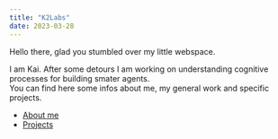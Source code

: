 ```yaml
---
title: "K2Labs"
date: 2023-03-28
---
```


Hello there, glad you stumbled over my little webspace.

I am Kai.
After some detours I am working on understanding cognitive processes for building smater agents. <br>
You can find here some infos about me, my general work and specific projects. <br>
<!-- From time to time, I am also posting solutions to interesting (technical) problems I encountered. -->


* [About me](/About%20me.md)
* [Projects](/projects/post_overview.md)

